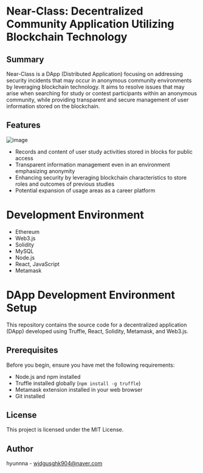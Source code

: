 # Near-Class: Decentralized Community Application Utilizing Blockchain Technology

## Summary
Near-Class is a DApp (Distributed Application) focusing on addressing security incidents that may occur in anonymous community environments by leveraging blockchain technology. It aims to resolve issues that may arise when searching for study or contest participants within an anonymous community, while providing transparent and secure management of user information stored on the blockchain.

## Features
![image](https://github.com/hyunnna/nearclass/assets/62924325/4fd0fb9f-8ded-420c-a86f-4b135566a9d0)

- Records and content of user study activities stored in blocks for public access
- Transparent information management even in an environment emphasizing anonymity
- Enhancing security by leveraging blockchain characteristics to store roles and outcomes of previous studies
- Potential expansion of usage areas as a career platform

# Development Environment
- Ethereum
- Web3.js
- Solidity
- MySQL
- Node.js
- React, JavaScript
- Metamask

# DApp Development Environment Setup

This repository contains the source code for a decentralized application (DApp) developed using Truffle, React, Solidity, Metamask, and Web3.js.

## Prerequisites

Before you begin, ensure you have met the following requirements:

- Node.js and npm installed
- Truffle installed globally (`npm install -g truffle`)
- Metamask extension installed in your web browser
- Git installed

## License
This project is licensed under the MIT License.

## Author
hyunnna - wjdgusghk904@naver.com
